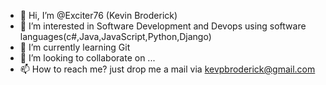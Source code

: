 - 👋 Hi, I’m @Exciter76 (Kevin Broderick)
- 👀 I’m interested in Software Development and Devops using software languages(c#,Java,JavaScript,Python,Django)
- 🌱 I’m currently learning Git
- 💞️ I’m looking to collaborate on ...
- 📫 How to reach me? just drop me a mail via kevpbroderick@gmail.com

<!---
Exciter76/Exciter76 is a ✨ special ✨ repository because its `README.md` (this file) appears on your GitHub profile.
You can click the Preview link to take a look at your changes.
--->
